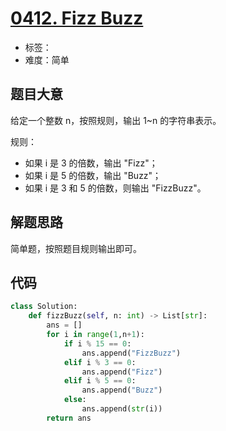 # [0412. Fizz Buzz](https://leetcode.cn/problems/fizz-buzz/)

- 标签：
- 难度：简单

## 题目大意

给定一个整数 n，按照规则，输出 1~n 的字符串表示。

规则：

- 如果 i 是 3 的倍数，输出 "Fizz"；
- 如果 i 是 5 的倍数，输出 "Buzz"；
- 如果 i 是 3 和 5 的倍数，则输出 "FizzBuzz"。

## 解题思路

简单题，按照题目规则输出即可。

## 代码

```Python
class Solution:
    def fizzBuzz(self, n: int) -> List[str]:
        ans = []
        for i in range(1,n+1):
            if i % 15 == 0:
                ans.append("FizzBuzz")
            elif i % 3 == 0:
                ans.append("Fizz")
            elif i % 5 == 0:
                ans.append("Buzz")
            else:
                ans.append(str(i))
        return ans
```

